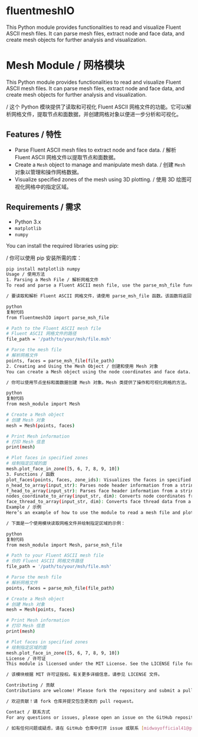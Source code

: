 # fluentmeshIO
This Python module provides functionalities to read and visualize Fluent ASCII mesh files. It can parse mesh files, extract node and face data, and create mesh objects for further analysis and visualization.
# Mesh Module / 网格模块

This Python module provides functionalities to read and visualize Fluent ASCII mesh files. It can parse mesh files, extract node and face data, and create mesh objects for further analysis and visualization.

/ 这个 Python 模块提供了读取和可视化 Fluent ASCII 网格文件的功能。它可以解析网格文件，提取节点和面数据，并创建网格对象以便进一步分析和可视化。

## Features / 特性

- Parse Fluent ASCII mesh files to extract node and face data. / 解析 Fluent ASCII 网格文件以提取节点和面数据。
- Create a `Mesh` object to manage and manipulate mesh data. / 创建 `Mesh` 对象以管理和操作网格数据。
- Visualize specified zones of the mesh using 3D plotting. / 使用 3D 绘图可视化网格中的指定区域。

## Requirements / 需求

- Python 3.x
- `matplotlib`
- `numpy`

You can install the required libraries using pip:

/ 你可以使用 pip 安装所需的库：

```bash
pip install matplotlib numpy
Usage / 使用方法
1. Parsing a Mesh File / 解析网格文件
To read and parse a Fluent ASCII mesh file, use the parse_msh_file function. This function will return the node coordinates and face data.

/ 要读取和解析 Fluent ASCII 网格文件，请使用 parse_msh_file 函数。该函数将返回节点坐标和面数据。

python
复制代码
from fluentmeshIO import parse_msh_file

# Path to the Fluent ASCII mesh file
# Fluent ASCII 网格文件的路径
file_path = '/path/to/your/msh/file.msh'

# Parse the mesh file
# 解析网格文件
points, faces = parse_msh_file(file_path)
2. Creating and Using the Mesh Object / 创建和使用 Mesh 对象
You can create a Mesh object using the node coordinates and face data. The Mesh class provides methods to manipulate and visualize the mesh.

/ 你可以使用节点坐标和面数据创建 Mesh 对象。Mesh 类提供了操作和可视化网格的方法。

python
复制代码
from mesh_module import Mesh

# Create a Mesh object
# 创建 Mesh 对象
mesh = Mesh(points, faces)

# Print Mesh information
# 打印 Mesh 信息
print(mesh)

# Plot faces in specified zones
# 绘制指定区域的面
mesh.plot_face_in_zone([5, 6, 7, 8, 9, 10])
3. Functions / 函数
plot_faces(points, faces, zone_ids): Visualizes the faces in specified zones. / 可视化指定区域的面。
n_head_to_array(input_str): Parses node header information from a string. / 从字符串中解析节点头信息。
f_head_to_array(input_str): Parses face header information from a string. / 从字符串中解析面头信息。
nodes_coordinate_to_array(input_str, dim): Converts node coordinates from a string to a list of coordinates. / 将节点坐标从字符串转换为坐标列表。
face_thread_to_array(input_str, dim): Converts face thread data from a string to a list. / 将面线程数据从字符串转换为列表。
Example / 示例
Here’s an example of how to use the module to read a mesh file and plot specified zones:

/ 下面是一个使用模块读取网格文件并绘制指定区域的示例：

python
复制代码
from mesh_module import Mesh, parse_msh_file

# Path to your Fluent ASCII mesh file
# 你的 Fluent ASCII 网格文件路径
file_path = '/path/to/your/msh/file.msh'

# Parse the mesh file
# 解析网格文件
points, faces = parse_msh_file(file_path)

# Create a Mesh object
# 创建 Mesh 对象
mesh = Mesh(points, faces)

# Print Mesh information
# 打印 Mesh 信息
print(mesh)

# Plot faces in specified zones
# 绘制指定区域的面
mesh.plot_face_in_zone([5, 6, 7, 8, 9, 10])
License / 许可证
This module is licensed under the MIT License. See the LICENSE file for more details.

/ 该模块根据 MIT 许可证授权。有关更多详细信息，请参见 LICENSE 文件。

Contributing / 贡献
Contributions are welcome! Please fork the repository and submit a pull request with your changes.

/ 欢迎贡献！请 fork 仓库并提交包含更改的 pull request。

Contact / 联系方式
For any questions or issues, please open an issue on the GitHub repository or contact [midwayofficial41@gmail.com].

/ 如有任何问题或疑虑，请在 GitHub 仓库中打开 issue 或联系 [midwayofficial41@gmail.com]。
